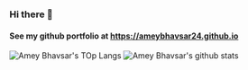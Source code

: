 ### Hi there 👋

#### See my github portfolio at https://ameybhavsar24.github.io
![Amey Bhavsar's TOp Langs](https://github-readme-stats.vercel.app/api/top-langs/?username=ameybhavsar24&layout=compact&show_icons=true&title_color=fff&icon_color=79ff97&text_color=bfbfbf&bg_color=151515) ![Amey Bhavsar's github stats](https://github-readme-stats.vercel.app/api?username=ameybhavsar24&layout=compact&show_icons=true&title_color=fff&icon_color=79ff97&text_color=bfbfbf&bg_color=151515&line_height=20)
<!--
**ameybhavsar24/ameybhavsar24** is a ✨ _special_ ✨ repository because its `README.md` (this file) appears on your GitHub profile.

Here are some ideas to get you started:

- 🔭 I’m currently working on ...
- 🌱 I’m currently learning ...
- 👯 I’m looking to collaborate on ...
- 🤔 I’m looking for help with ...
- 💬 Ask me about ...
- 📫 How to reach me: ...
- 😄 Pronouns: ...
- ⚡ Fun fact: ...
-->
